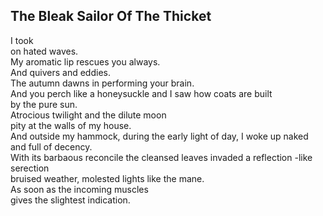 The Bleak Sailor Of The Thicket
-------------------------------
I took  
on hated waves.  
My aromatic lip rescues you always.  
And quivers and eddies.  
The autumn dawns in performing your brain.  
And you perch like a honeysuckle and I saw how coats are built  
by the pure sun.  
Atrocious twilight and the dilute moon  
pity at the walls of my house.  
And outside my hammock, during the early light of day, I woke up naked  
and full of decency.  
With its barbaous reconcile the cleansed leaves invaded a reflection -like serection  
bruised weather, molested lights like the mane.  
As soon as the incoming muscles  
gives the slightest indication.  
